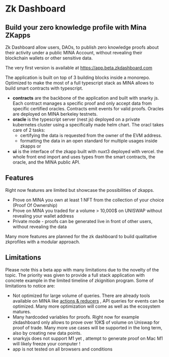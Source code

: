 # Zk Dashboard
## Build your zero knowledge profile with Mina ZKapps

Zk Dashboard allow users, DAOs, to publish zero knowledge proofs about their activity under a public MINA Account, without revealing their blockchain wallets or other sensitive data.

The very first version is available at https://app.beta.zkdashboard.com

The application is built on top of 3 building blocks inside a monorepo. Optimized to make the most of a full typescript stack as MINA allows to build smart contracts with typescript.

- **contracts** are the backbone of the application and built with snarky js. Each contract manages a specific proof and only accept data from specific certified oracles. Contracts emit events for valid proofs. Oracles are deployed on MINA berkeley testnets.
- **oracle** is the typescript server (nest js) deployed on a private kubernetes cluster using a specifically made helm chart. The oracl takes care of 2 tasks:
    -  certifying the data is requested from the owner of the EVM address.
    -  formatting the data in an open standard for multiple usages inside zkapps
       or
- **ui** is the interface of the zkapp built with nuxt3 deployed with vercel. the whole front end import and uses types from the smart contracts, the oracle, and the MINA public API.

## Features
Right now features are limited but showcase the possibilities of zkapps.
- Prove on MINA you own at least 1 NFT from the collection of your choice (Proof Of Ownership)
- Prove on MINA you traded for a volume > 10,000$ on UNISWAP without revealing your wallet address
- Private mode - proofs can be generated live in front of other users, without revealing the data

Many more features are planned for the zk dashboard to build qualitative zkprofiles with a modular approach.

## Limitations
Please note this a beta app with many limitations due to the novelty of the topic. The priority was given to provide a full stack application with concrete example in the limited timeline of zkignition program.
Some of limitations to notice are:
- Not optimized for large volume of queries. There are already tools available on MINA like [actions & reducers](https://docs.minaprotocol.com/zkapps/advanced-snarkyjs/actions-and-reducer) , API queries for events can be optimized. Many more optimization will come as well as the ecosystem matures.
- Many hardcoded variables for proofs. Right now for example zkdashboard only allows to prove over 10K$ of volume on Uniswap for proof of trade. Many more use cases will be supported in the long term, also by creating new data points.
- snarkyjs does not support M1 yet , attempt to generate proof on Mac M1 will likely freeze your computer ! 
- app is not tested on all browsers and conditions 

